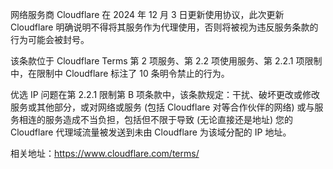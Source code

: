 网络服务商 Cloudflare 在 2024 年 12 月 3 日更新使用协议，此次更新 Cloudflare 明确说明不得将其服务作为代理使用，否则将被视为违反服务条款的行为可能会被封号。

该条款位于 Cloudflare Terms 第 2 项服务、第 2.2 项使用服务、第 2.2.1 项限制中，在限制中 Cloudflare 标注了 10 条明令禁止的行为。

优选 IP 问题在第 2.2.1 限制第 B 项条款中，该条款规定：干扰、破坏更改或修改服务或其他部分，或对网络或服务 (包括 Cloudflare 对等合作伙伴的网络) 或与服务相连的服务造成不当负担，包括但不限于导致 (无论直接还是地址) 您的 Cloudflare 代理域流量被发送到未由 Cloudflare 为该域分配的 IP 地址。

相关地址：https://www.cloudflare.com/terms/
